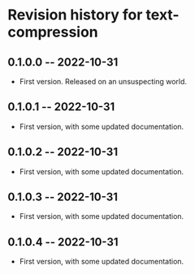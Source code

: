 # Revision history for text-compression

## 0.1.0.0 -- 2022-10-31

* First version. Released on an unsuspecting world.

## 0.1.0.1 -- 2022-10-31

* First version, with some updated documentation.

## 0.1.0.2 -- 2022-10-31

* First version, with some updated documentation.

## 0.1.0.3 -- 2022-10-31

* First version, with some updated documentation.

## 0.1.0.4 -- 2022-10-31

* First version, with some updated documentation.
